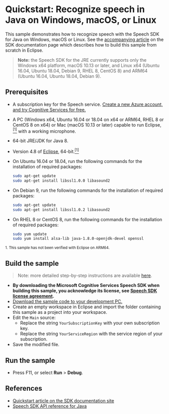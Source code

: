 # Quickstart: Recognize speech in Java on Windows, macOS, or Linux

This sample demonstrates how to recognize speech with the Speech SDK for Java on Windows, macOS or Linux.
See the [accompanying article](https://docs.microsoft.com/azure/cognitive-services/speech-service/quickstart-java-jre) on the SDK documentation page which describes how to build this sample from scratch in Eclipse.

> **Note:**
> the Speech SDK for the JRE currently supports only the Windows x64 platform, macOS 10.13 or later, and Linux x64 (Ubuntu 16.04, Ubuntu 18.04, Debian 9, RHEL 8, CentOS 8) and ARM64 (Ubuntu 16.04, Ubuntu 18.04, Debian 9).

## Prerequisites

* A subscription key for the Speech service. [Create a new Azure account, and try Cognitive Services for free.](https://azure.microsoft.com/free/cognitive-services/)
* A PC (Windows x64, Ubuntu 16.04 or 18.04 on x64 or ARM64, RHEL 8 or CentOS 8 on x64) or Mac (macOS 10.13 or later) capable to run Eclipse,[<sup>[1]</sup>](#footnote1) with a working microphone.
* 64-bit JRE/JDK for Java 8.
* Version 4.8 of [Eclipse](https://www.eclipse.org), 64-bit.[<sup>[1]</sup>](#footnote1)
* On Ubuntu 16.04 or 18.04, run the following commands for the installation of required packages:

  ```sh
  sudo apt-get update
  sudo apt-get install libssl1.0.0 libasound2
  ```
* On Debian 9, run the following commands for the installation of required packages:

  ```sh
  sudo apt-get update
  sudo apt-get install libssl1.0.2 libasound2
  ```

* On RHEL 8 or CentOS 8, run the following commands for the installation of required packages:

  ```sh
  sudo yum update
  sudo yum install alsa-lib java-1.8.0-openjdk-devel openssl
  ```

<small><a name="footnote1">1</a>. This sample has not been verified with Eclipse on ARM64.</small>

## Build the sample

> Note: more detailed step-by-step instructions are available [here](https://docs.microsoft.com/azure/cognitive-services/speech-service/quickstart-java-jre).

* **By downloading the Microsoft Cognitive Services Speech SDK when building this sample, you acknowledge its license, see [Speech SDK license agreement](https://docs.microsoft.com/azure/cognitive-services/speech-service/license).**
* [Download the sample code to your development PC.](/README.md#get-the-samples)
* Create an empty workspace in Eclipse and import the folder containing this sample as a project into your workspace.
* Edit the `Main` source:
  * Replace the string `YourSubscriptionKey` with your own subscription key.
  * Replace the string `YourServiceRegion` with the service region of your subscription.
* Save the modified file.

## Run the sample

* Press F11, or select **Run** \> **Debug**.

## References

* [Quickstart article on the SDK documentation site](https://docs.microsoft.com/azure/cognitive-services/speech-service/quickstart-java-jre)
* [Speech SDK API reference for Java](https://aka.ms/csspeech/javaref)
